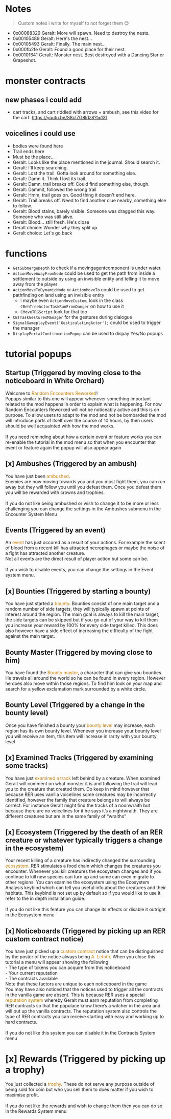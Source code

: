 
# Notes
> Custom notes i write for myself to not forget them 😊

 - 0x00088329  Geralt: More will spawn. Need to destroy the nests.
 - 0x00105489  Geralt: Here's the nest…
 - 0x00105493  Geralt: Finally. The main nest…
 - 0x000fb2fe  Geralt: Found a good place for their nest.
 - 0x00101641  Geralt: Monster nest. Best destroyed with a Dancing Star or Grapeshot.

# monster contracts
## new phases i could add
- cart tracks, and cart riddled with arrows + ambush, see this video for the cart:
  https://youtu.be/S8cIZG8ldz8?t=131

## voicelines i could use
- bodies were found here
- Trail ends here
- Must be the place…
- Geralt: Looks like the place mentioned in the journal. Should search it.
- Geralt: I'll keep searching.
- Geralt: Lost the trail. Gotta look around for something else.
- Geralt: Damn it. Think I lost its trail.
- Geralt: Damn, trail breaks off. Could find something else, though.
- Geralt: Dammit, followed the wrong trail
- Geralt: Hmm, trail goes on. Good thing it doesn't end here.
- Geralt: Trail breaks off. Need to find another clue nearby, something else to follow.
- Geralt: Blood stains, barely visible. Someone was dragged this way. Someone who was still alive.
- Geralt: Blood… still fresh. He's close
- Geralt choice: Wonder why they split up.
- Geralt choice: Let's go back


# functions
 - `GetSubmergeDepth` to check if a movingagentcomponent is under water.
 - `ActionMoveAwayFromNode` could be used to get the path from inside a settlement to outside by using an invisible entity and telling it to move away from the player
 - `ActionMoveToDynamicNode` or `ActionMoveTo` could be used to get pathfinding on land using an invisible entity
   - ❕ maybe even `ActionMoveCustom`, look in the class `CBehTreeActorTaskRunFromDanger` on how to use it
   - `CMoveTRGScript` look for that too
 - `CBTTaskGesturesManager` for the gestures during dialogue
  - `SignalGameplayEvent('GesticulatingActor');` could be used to trigger the manager
 - `DisplayPortalConfirmationPopup` can be used to dispay Yes/No popups

# tutorial popups

## Startup (Triggered by moving close to the noticeboard in White Orchard)
Welcome to <font color="#CD7D03">Random Encounters Reworked</font>!<br />Popups similar to this one will appear whenever something important related to the mod happens in order to explain what is happening. For now Random Encounters Reworked will not be noticeably active and this is on purpose. To allow users to adapt to the mod and not be bombarded the mod will introduce parts of itself over the course of 10 hours, by then users should be well acquainted with how the mod works.<br /><br />If you need reminding about how a certain event or feature works you can re-enable the tutorial in the mod menu so that when you encounter that event or feature again the popup will also appear again


## [x] Ambushes (Triggered by an ambush)
You have just been <font color="#CD7D03">ambushed</font>.<br />Enemies are now moving towards you and you must fight them, you can run away but they will follow you until you defeat them. Once you defeat them you will be rewarded with crowns and trophies.<br /><br />If you do not like being ambushed or wish to change it to be more or less challenging you can change the settings in the Ambushes submenu in the Encounter System Menu


## Events (Triggered by an event)
An <font color="#CD7D03">event</font> has just occured as a result of your actions. For example the scent of blood from a recent kill has attracted necrophages or maybe the noise of a fight has attracted another creature.<br />Not all events are the direct result of player action but some can be.<br /><br />If you wish to disable events, you can change the settings in the Event system menu.


## [x] Bounties (Triggered by starting a bounty)
You have just started a <font color="#CD7D03">bounty</font>. Bounties consist of one main target and a random number of side targets, they will typically spawn at points of interest around the region. The main goal is always to kill the main target, the side targets can be skipped but if you go out of your way to kill them you increase your reward by 100% for every side target killed. This does also however have a side effect of increasing the difficulty of the fight against the main target.

## Bounty Master (Triggered by moving close to him)
You have found the <font color="#CD7D03">Bounty master</font>, a character that can give you bounties. He travels all around the world so he can be found in every region. However he does also move within those regions. To find him look on your map and search for a yellow exclamation mark surrounded by a white circle.


## Bounty Level (Triggered by a change in the bounty level)
Once you have finished a bounty your <font color="#CD7D03">bounty level</font> may increase, each region has its own bounty level. Whenever you increase your bounty level you will receive an item, this item will increase in rarity with your bounty level


## [x] Examined Tracks (Triggered by examining some tracks)
You have just <font color="#CD7D03">examined a track</font> left behind by a creature. When examined Geralt will comment on what monster it is and following the trail will lead you to the creature that created them. Do keep in mind however that because RER uses vanilla voicelines some creatures may be incorrectly identified, however the family that creature belongs to will always be correct. For instance Geralt might find the tracks of a noonwraith but because there are no voicelines for it he says it’s a nightwraith. They are different creatures but are in the same family of “wraiths”


## [x] Ecosystem (Triggered by the death of an RER creature or whatever typically triggers a change in the ecosystem)
Your recent killing of a creature has indirectly changed the surrounding <font color="#CD7D03">ecosystem</font>. RER stimulates a food chain which changes the creatures you encounter. Whenever you kill creatures the ecosystem changes and if you continue to kill new species can turn up and some can even migrate to other regions. You can examine the ecosystem using the Ecosystem Analysis keybind which can tell you useful info about the creatures and their habitats. This keybind is not set up by default so if you would like to use it refer to the in depth installation guide.<br /><br />If you do not like this feature you can change its effects or disable it outright in the Ecosystem menu


## [x] Noticeboards (Triggered by picking up an RER custom contract notice)
You have just picked up a <font color="#CD7D03">custom contract</font> notice that can be distinguished by the poster of the notice always being <font color="#CD7D03">A. Letoth</font>. When you close this tutorial a menu will appear showing the following:<br />- The type of tokens you can acquire from this noticeboard<br />- Your current reputation<br />- The contracts available<br />Note that these factors are unique to each noticeboard in the game<br />You may have also noticed that the notices used to trigger all the contracts in the vanilla game are absent. This is because RER uses a special <font color="#CD7D03">reputation system</font> whereby Geralt must earn reputation from completing RER contracts so that the populace know there’s a witcher in the area and will put up the vanilla contracts. The reputation system also controls the type of RER contracts you can receive starting with easy and working up to hard contracts.<br/><br/>If you do not like this system you can disable it in the Contracts System menu


# [x] Rewards (Triggered by picking up a trophy)
You just collected a <font color="#CD7D03">trophy</font>. These do not serve any purpose outside of being sold for coin but who you sell them to does matter if you wish to maximise profit.<br /><br />If you do not like the rewards and wish to change them then you can do so in the Rewards System menu